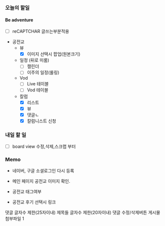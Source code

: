 ### 오늘의 할일

#### Be adventure

- [ ] reCAPTCHAR 글쓰는부분적용

- 공전교
    - 뷰
        - [x] 이미지 선택시 팝업(원본크기)

    - 일정 (뒤로 미룸)
        - [ ] 캘린더
        - [ ] 이주의 일정(롤링)

    - Vod
        - [ ] Live 테이블
        - [ ] Vod 테이블

    - 칼럼
        - [x] 리스트
        - [x] 뷰
        - [x] 댓글ㄴ
        - [x] 칼럼니스트 신청
    
### 내일 할 일

- [ ] board view 수정,삭제,스크랩 부터

### Memo

- 네이버, 구글 소셜로그인 다시 등록

- 메인 페이지 공전교 이미지 확인.

- 공전교 태그여부

- 공전교 후기 선택시 링크

댓글 글자수 제한(25자이내)
제목들 글자수 제한(20자이내)
댓글 수정/삭제버튼
게시물 첨부파일 1